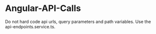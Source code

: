 # Angular-API-Calls
Do not hard code api urls, query parameters and path variables. Use the api-endpoints.service.ts.
